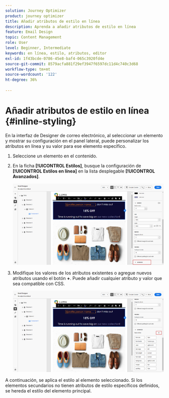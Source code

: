 ```yaml
---
solution: Journey Optimizer
product: journey optimizer
title: Añadir atributos de estilo en línea
description: Aprenda a añadir atributos de estilo en línea
feature: Email Design
topic: Content Management
role: User
level: Beginner, Intermediate
keywords: en línea, estilo, atributos, editor
exl-id: 1f43bcde-0786-45e8-baf4-065c3920fd4e
source-git-commit: 8579acfa881f29ef3947f6597dc11d4c740c3d68
workflow-type: tm+mt
source-wordcount: '122'
ht-degree: 36%

---
```


# Añadir atributos de estilo en línea {#inline-styling}

En la interfaz de Designer de correo electrónico, al seleccionar un elemento y mostrar su configuración en el panel lateral, puede personalizar los atributos en línea y su valor para ese elemento específico.

1. Seleccione un elemento en el contenido.

1. En la ficha **[!UICONTROL Estilos]**, busque la configuración de **[!UICONTROL Estilos en línea]** en la lista desplegable **[!UICONTROL Avanzados]**.

   ![](assets/styles_1.png)

1. Modifique los valores de los atributos existentes o agregue nuevos atributos usando el botón **+**. Puede añadir cualquier atributo y valor que sea compatible con CSS.

   ![](assets/styles_2.png)

A continuación, se aplica el estilo al elemento seleccionado. Si los elementos secundarios no tienen atributos de estilo específicos definidos, se hereda el estilo del elemento principal.
